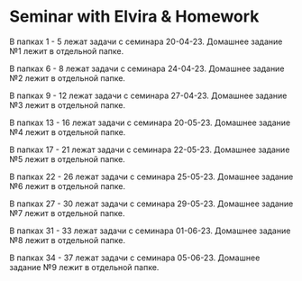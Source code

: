 ﻿# Seminar with Elvira & Homework
В папках 1 - 5 лежат задачи с семинара 20-04-23.
Домашнее задание №1 лежит в отдельной папке.

В папках 6 - 8 лежат задачи с семинара 24-04-23.
Домашнее задание №2 лежит в отдельной папке.

В папках 9 - 12 лежат задачи с семинара 27-04-23.
Домашнее задание №3 лежит в отдельной папке.

В папках 13 - 16 лежат задачи с семинара 20-05-23.
Домашнее задание №4 лежит в отдельной папке.

В папках 17 - 21 лежат задачи с семинара 22-05-23.
Домашнее задание №5 лежит в отдельной папке.

В папках 22 - 26 лежат задачи с семинара 25-05-23.
Домашнее задание №6 лежит в отдельной папке.

В папках 27 - 30 лежат задачи с семинара 29-05-23.
Домашнее задание №7 лежит в отдельной папке.

В папках 31 - 33 лежат задачи с семинара 01-06-23.
Домашнее задание №8 лежит в отдельной папке.

В папках 34 - 37 лежат задачи с семинара 05-06-23.
Домашнее задание №9 лежит в отдельной папке.